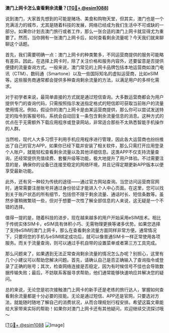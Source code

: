 **澳门上网卡怎么查看剩余流量？[[TG💪+ @esim1088](https://t.me/s/esim1088)]**

说到澳门，大家首先想到的可能是赌场、美食和购物天堂，但其实，澳门也是一个充满活力的城市，尤其是随着科技的发展，网络已经成为我们生活中不可或缺的一部分。如果你计划去澳门旅行或者工作，那么一张合适的澳门上网卡就显得尤为重要了。然而，当你拥有一张澳门上网卡后，如何查看剩余流量呢？今天我们就来聊聊这个话题。

首先，我们需要明确一点：澳门上网卡的种类繁多，不同运营商提供的服务可能略有差异。因此，在选择上网卡时，除了关注价格和服务内容外，还要留意是否提供便捷的流量查询方式。一般来说，澳门常见的上网卡品牌包括本地运营商如澳门电讯（CTM）、数码通（Smartone）以及一些国际知名的虚拟运营商，比如eSIM等。这些服务商通常都会提供多种查询剩余流量的方法，以满足用户的多样化需求。

对于初学者来说，最简单直接的方式就是通过短信查询。大多数运营商都会为用户提供专门的查询代码，只需按照指示发送指定格式的短信即可获取当前账户的流量使用情况。例如，假设你的澳门上网卡是由某运营商提供，那么你可以尝试发送特定的指令到客服号码，系统会自动回复一条包含剩余流量信息的消息。这种方式的优点在于无需额外下载应用程序或登录网站，非常适合那些不太熟悉智能手机操作的人群。

当然啦，现代人大多习惯于利用手机应用程序进行管理，因此各大运营商也纷纷推出了自己的官方APP。如果你已经下载并安装了相关软件，那么只需打开应用登录个人账户，就能轻松查看剩余流量以及其他详细信息。这类APP不仅支持流量查询，还经常提供充值续费、套餐升级等功能，极大地提升了用户体验。不过需要注意的是，确保你的设备已连接至稳定的网络环境，并且记得定期更新APP版本以便享受最新功能。

此外，还有另一种较为传统的途径——通过官方网站查询。当您访问运营商官网时，通常需要注册账号并通过身份验证才能进入个人中心页面。在这里，您可以找到关于账户状态的所有细节，包括但不限于剩余流量、通话时长、短信条数等。虽然步骤稍微繁琐一些，但对于想要一次性了解全部信息的人来说，这无疑是一个不错的选择。

值得一提的是，随着科技的进步，现在越来越多的用户开始采用eSIM技术。相比于传统实体SIM卡，eSIM具有体积小巧、无需物理更换等诸多优势。如果您选择了支持eSIM的澳门上网卡，那么在查看剩余流量方面同样非常方便。通常情况下，只要将您的手机与eSIM绑定成功后，就可以像普通SIM卡一样正常使用各项服务。而关于流量查询，则可以通过手机自带的设置菜单或者第三方工具完成。

那么问题来了，如果遇到无法正常查询剩余流量的情况怎么办呢？别担心，这里有几个小建议可以帮助您解决问题。首先，请确认自己是否正确输入了查询指令或登录了正确的账号；其次，检查网络连接是否稳定，因为有时候信号不佳也会导致数据传输失败；最后，不妨联系客服寻求帮助，他们通常能够快速响应并解决您的疑问。

总的来说，无论您是初次接触澳门上网卡的新手还是老练的旅行达人，掌握如何查看剩余流量都是十分必要的技能。无论是通过短信、APP还是官网，只要选对方法，就能随时随地了解自己的消费状况，从而合理规划行程安排。希望这篇文章能给大家带来实际的帮助！如果你对澳门上网卡还有其他疑问，欢迎继续交流探讨哦～

[[TG💪+ @esim1088](https://t.me/s/esim1088) ![Image](https://i.postimg.cc/4NQfJmqS/Snipaste-2025-05-13-00-14-12.png)]